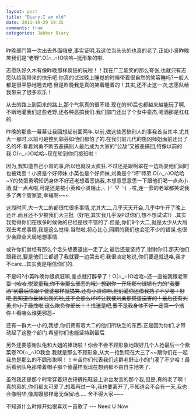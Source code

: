 ```yaml
---
layout: post
title: "Diary:I am old"
date: 2011-10-29 19:35
comments: true
categories: Jabber Diary
---
```

昨晚部门第一次出去外面嗨皮,事实证明,我这位当头头的也真的老了.正如小贤昨晚笑我们是“老野”.O(∩_∩)O哈哈~挺形象的啦.

志愿队好久木有像昨晚那样疯狂的玩啦！！我在广工能笑的那么夸张,也就只有志愿队给我带来的快乐吧.你真的试过晚上睡觉的时候带着很自然的笑容睡吗?一般人都是很平静地睡去吧.但是昨晚我是真的笑着睡着的！其实,还不止这一次,志愿队给我带来了很多欢乐！

从去的路上到回来的路上,那个气氛真的很不错.现在的90后也都越来越能玩了啊,不断地灌我们这些老野,还各种恶搞我们.我们部门还出了个女中豪杰,喝酒那是杠杠的.

昨晚的那些一幕幕让我回想起前面两年.以前,做这些恶搞别人的事我首当其冲.尤其大一那时,以前可是整到郭芬如他们都怕了的.在我们前几代的施凶师姐面前还出了名的坏.看着刘勇不断去恶搞别人最后成为大家的“公敌”又被恶搞回,特像以前的我.O(∩_∩)O哈哈~现在轮到你们接班啦！

因为,我知道自己小胃的事,所以也就没太疯狂.不过还是跟啊翠在一边戏耍他们同时也被戏耍！小贤是个好师妹,小英也是个好师妹,刘勇是个“坏”师弟.O(∩_∩)O哈哈~Y的焚蛋勇明知鸽身体不好还老想着恶搞我,本想意思意思一下跟他们喝一点点小酒,就一点点啦,可是还是被小英和小贤阻止,╮(╯▽╰)╭哎,连一旁的老翠都笑说我多了两个管家婆,幸福啊~~~

这段时间,大一大二的都很忙很多事情,尤其大二,几乎天天开会,几乎中午开了晚上还开.而且还不少被我们大三批（好吧,其实我几乎没P过你们,想不想试试?）.其实我觉得你们在很多时候做的已经是很不错的了.但是,你们9个大二,就是太少从大局观去考虑事情,我是这么觉得.当然啦,将心比心,同期的我们也会犯不少的错误,也很少会顾全大局地想事情.

或许你们曾经有那么个念头想要退出一走了之,最后还是坚持了,谢谢你们.那天他们跟我说,要是他们三都退了我就要一边哭去吧.我很淡定地说,你们要退就退咯,我才不care...其实我是相信你们的.

不是吗?小英昨晚你很疯狂嘛,差点就打醉拳了！O(∩_∩)O哈哈~还一直被我跟老翠耍~~（咳咳,悦翠童鞋,你不带那么邪恶的哦）想到你一开场那句铿锵有力的“我要酒”到最后快跟个傻婆那样就搞笑.还有小贤你啊,他们灌你还借我挡了不少喔！好吧,我知道你最体贴我的啦,还不会那么坏坏让我被刘勇那焚蛋迫害的！最后还有刘勇,你小子最拽啦,这么欺负你部长！！找渣是吧,要不是我身体不好一定第一个搞你！看咱么谁更邪恶~~~

还有一群大一小的,我想,你们拥有着大二的他们所缺乏的东西.正是因为你们,才带动起了这整个部门.希望你们也能坚持到最后.

另外还要感谢队龟和大姐的捧场啦！你会不会不顾形象地跟好几个人抢最后一个紫菜卷?O(∩_∩)O我会.我就是那么不顾形象,从大一抢到现在大三了~~跟你们在一起我总是那么的不顾形象啊！！辛苦你们代表我们这群老野让小的门灌了不少哈！最后看到队龟那带着帽子那个傻逼样我现在想到都不由自主地笑了.

虽然我还是那个时常穿着短衣短裤拖鞋装上讲台发言的那个我,但是,真的老了啊！真的真的,你们都太可爱了.想着再过一年,我也要离开了,不知道会不会有一天,我也会像明华,像周嫚那样毫无保留地..... 舍不得大家~~~

不知道什么时候开始很喜欢一首歌了 --- Need U Now